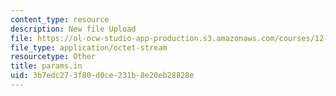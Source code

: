 ```yaml
---
content_type: resource
description: New file Upload
file: https://ol-ocw-studio-app-production.s3.amazonaws.com/courses/12-811-tropical-meteorology-spring-2011/3b7edc273f80d0ce231b8e20eb28828e_params.in
file_type: application/octet-stream
resourcetype: Other
title: params.in
uid: 3b7edc27-3f80-d0ce-231b-8e20eb28828e
---
```

